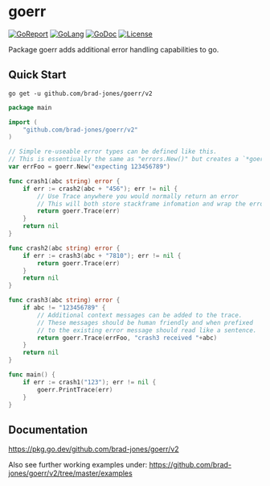 # goerr

[![GoReport](https://goreportcard.com/badge/github.com/brad-jones/goerr/v2)](https://goreportcard.com/report/github.com/brad-jones/goerr/v2)
[![GoLang](https://img.shields.io/badge/golang-%3E%3D%201.15.1-lightblue.svg)](https://golang.org)
[![GoDoc](https://godoc.org/github.com/brad-jones/goerr/v2?status.svg)](https://godoc.org/github.com/brad-jones/goerr/v2)
[![License](https://img.shields.io/github/license/brad-jones/goerr.svg)](https://github.com/brad-jones/goerr/blob/v2/LICENSE)

Package goerr adds additional error handling capabilities to go.

## Quick Start

`go get -u github.com/brad-jones/goerr/v2`

```go
package main

import (
	"github.com/brad-jones/goerr/v2"
)

// Simple re-useable error types can be defined like this.
// This is essentiually the same as "errors.New()" but creates a `*goerr.Error`.
var errFoo = goerr.New("expecting 123456789")

func crash1(abc string) error {
	if err := crash2(abc + "456"); err != nil {
		// Use Trace anywhere you would normally return an error
		// This will both store stackframe infomation and wrap the error
		return goerr.Trace(err)
	}
	return nil
}

func crash2(abc string) error {
	if err := crash3(abc + "7810"); err != nil {
		return goerr.Trace(err)
	}
	return nil
}

func crash3(abc string) error {
	if abc != "123456789" {
		// Additional context messages can be added to the trace.
		// These messages should be human friendly and when prefixed
		// to the existing error message should read like a sentence.
		return goerr.Trace(errFoo, "crash3 received "+abc)
	}
	return nil
}

func main() {
	if err := crash1("123"); err != nil {
		goerr.PrintTrace(err)
	}
}

```

## Documentation

<https://pkg.go.dev/github.com/brad-jones/goerr/v2>

Also see further working examples under:
<https://github.com/brad-jones/goerr/v2/tree/master/examples>
